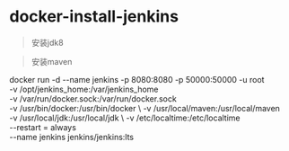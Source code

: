 # docker-install-jenkins
> 安装jdk8

>安装maven

docker run -d --name jenkins -p 8080:8080 -p 50000:50000 -u root \
 -v /opt/jenkins_home:/var/jenkins_home \
 -v /var/run/docker.sock:/var/run/docker.sock \
 -v /usr/bin/docker:/usr/bin/docker \ 
 -v /usr/local/maven:/usr/local/maven \
 -v /usr/local/jdk:/usr/local/jdk \ 
 -v /etc/localtime:/etc/localtime \
 --restart = always \
 --name jenkins jenkins/jenkins:lts
